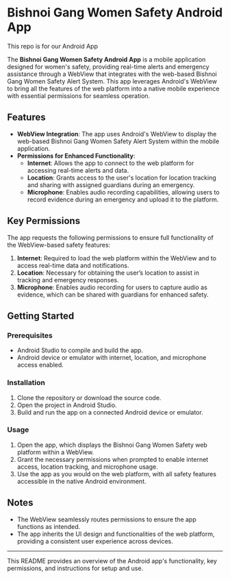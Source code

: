 # Bishnoi Gang Women Safety Android App
This repo is for our Android App


The **Bishnoi Gang Women Safety Android App** is a mobile application designed for women's safety, providing real-time alerts and emergency assistance through a WebView that integrates with the web-based Bishnoi Gang Women Safety Alert System. This app leverages Android's WebView to bring all the features of the web platform into a native mobile experience with essential permissions for seamless operation.

## Features

- **WebView Integration**: The app uses Android's WebView to display the web-based Bishnoi Gang Women Safety Alert System within the mobile application.
- **Permissions for Enhanced Functionality**:
  - **Internet**: Allows the app to connect to the web platform for accessing real-time alerts and data.
  - **Location**: Grants access to the user's location for location tracking and sharing with assigned guardians during an emergency.
  - **Microphone**: Enables audio recording capabilities, allowing users to record evidence during an emergency and upload it to the platform.

## Key Permissions

The app requests the following permissions to ensure full functionality of the WebView-based safety features:

1. **Internet**: Required to load the web platform within the WebView and to access real-time data and notifications.
2. **Location**: Necessary for obtaining the user’s location to assist in tracking and emergency responses.
3. **Microphone**: Enables audio recording for users to capture audio as evidence, which can be shared with guardians for enhanced safety.

## Getting Started

### Prerequisites
- Android Studio to compile and build the app.
- Android device or emulator with internet, location, and microphone access enabled.

### Installation
1. Clone the repository or download the source code.
2. Open the project in Android Studio.
3. Build and run the app on a connected Android device or emulator.

### Usage
1. Open the app, which displays the Bishnoi Gang Women Safety web platform within a WebView.
2. Grant the necessary permissions when prompted to enable internet access, location tracking, and microphone usage.
3. Use the app as you would on the web platform, with all safety features accessible in the native Android environment.

## Notes

- The WebView seamlessly routes permissions to ensure the app functions as intended.
- The app inherits the UI design and functionalities of the web platform, providing a consistent user experience across devices.

---

This README provides an overview of the Android app's functionality, key permissions, and instructions for setup and use.

